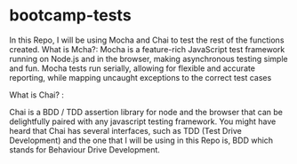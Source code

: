 # bootcamp-tests

In this Repo, I will be using Mocha and Chai to test the rest of the functions created.
What is Mcha?: Mocha is a feature-rich JavaScript test framework running on Node.js and in the browser,
making asynchronous testing simple and fun. Mocha tests run serially, allowing for flexible and accurate reporting,
while mapping uncaught exceptions to the correct test cases

What is Chai? :

Chai is a BDD / TDD assertion library for node and the browser that can be delightfully paired
with any javascript testing framework. 
You might have heard that Chai has several interfaces, such as TDD (Test Drive Development)
and the one that I will be using in this Repo is, BDD which stands for Behaviour Drive Development.
